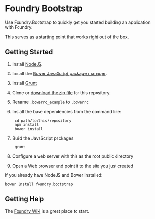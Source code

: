 # Foundry Bootstrap

Use Foundry.Bootstrap to quickly get you started building an
application with Foundry.

This serves as a starting point that works right out of the box.

## Getting Started

1. Install [NodeJS](http://nodejs.org/).
2. Install the [Bower JavaScript package manager](http://bower.io/).
3. Install [Grunt](http://gruntjs.com/)
4. Clone or [download the zip file](https://github.com/gburghardt/foundry.bootstrap/archive/master.zip) for this repository.
5. Rename `.bowerrc_example` to `.bowerrc`
6. Install the base dependencies from the command line:

        cd path/to/this/repository
        npm install
        bower install

7. Build the JavaScript packages

        grunt

8. Configure a web server with this as the root public directory
9. Open a Web browser and point it to the site you just created

If you already have NodeJS and Bower installed:

    bower install foundry.bootstrap

## Getting Help

The [Foundry Wiki](https://github.com/gburghardt/foundry/wiki) is a great place to start.
